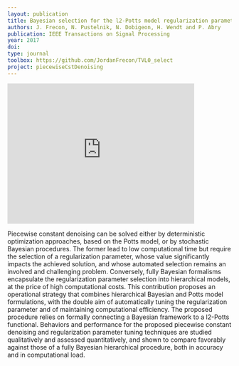 ```yaml
---
layout: publication
title: Bayesian selection for the l2-Potts model regularization parameter - 1D piecewise constant signal denoising
authors: J. Frecon, N. Pustelnik, N. Dobigeon, H. Wendt and P. Abry
publication: IEEE Transactions on Signal Processing
year: 2017
doi:
type: journal
toolbox: https://github.com/JordanFrecon/TVL0_select
project: piecewiseCstDenoising
---
```


<iframe width="420" height="315" src="https://www.youtube.com/watch?v=Yb7K4m_wfFw&feature=youtu.be" frameborder="0" allowfullscreen></iframe>


Piecewise constant denoising can be solved either by deterministic optimization approaches, based on the Potts model, or by stochastic Bayesian procedures. The former lead to low computational time but require the selection of a regularization parameter, whose value significantly impacts the achieved solution, and whose automated selection remains an involved and challenging problem. Conversely, fully Bayesian formalisms encapsulate the regularization parameter selection into hierarchical models, at the price of high computational costs. This contribution proposes an operational strategy that combines hierarchical Bayesian and Potts model formulations, with the double aim of automatically tuning the regularization parameter and of maintaining computational efficiency. The proposed procedure relies on formally connecting a Bayesian framework to a l2-Potts functional. Behaviors and performance for the proposed piecewise constant denoising and regularization parameter tuning techniques are studied qualitatively and assessed quantitatively, and shown to compare favorably against those of a fully Bayesian hierarchical procedure, both in accuracy and in computational load.